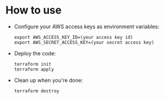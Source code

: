 # How to use

- Configure your AWS access keys as environment variables:

    ```
    export AWS_ACCESS_KEY_ID=(your access key id)
    export AWS_SECRET_ACCESS_KEY=(your secret access key)
    ```

- Deploy the code:
    ```
    terraform init
    terraform apply
    ```

- Clean up when you're done:
    ```
    terraform destroy
    ```